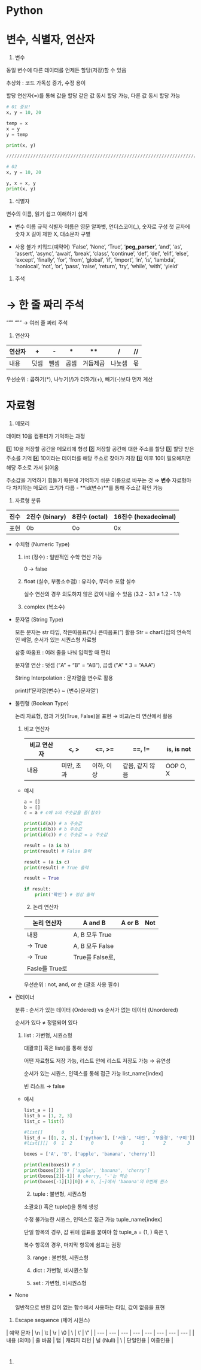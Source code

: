 # Python

# 변수, 식별자, 연산자

1. 변수

동일 변수에 다른 데이터를 언제든 할당(저장)할 수 있음

추상화 : 코드 가독성 증가, 수정 용이

할당 연산자(=)를 통해 값을 할당
같은 값 동시 할당 가능, 다른 값 동시 할당 가능

```python
# 01 중요!
x, y = 10, 20

temp = x
x = y
y = temp

print(x, y)

///////////////////////////////////////////////////////////////////////

# 02
x, y = 10, 20

y, x = x, y
print(x, y)
```

1. 식별자

변수의 이름, 읽기 쉽고 이해하기 쉽게

- 변수 이름 규칙
  식별자 이름은 영문 알파벳, 언더스코어(_), 숫자로 구성
  첫 글자에 숫자 X
  길이 제한 X, 대소문자 구별

- 사용 불가 키워드(예약어)
  ’False’, ‘None’, ‘True’, ‘__peg_parser__’, ‘and’, ‘as’, ‘assert’, ‘async’, ‘await’, ‘break’, ‘class’, ‘continue’, ‘def’, ‘del’, ‘elif’, ‘else’, ‘except’, ‘finally’, ‘for’, ‘from’, ‘global’, ‘if’, ‘import’, ‘in’, ‘is’, ‘lambda’, ‘nonlocal’, ‘not’, ‘or’, ‘pass’, ‘raise’, ‘return’, ‘try’, ‘while’, ‘with’, ‘yield’
1. 주석

# → 한 줄 짜리 주석

“”” “”” → 여러 줄 짜리 주석

1. 연산자

| 연산자 | +   | -   | *   | **   | /   | //  |
| --- | --- | --- | --- | ---- | --- | --- |
| 내용  | 덧셈  | 뺄셈  | 곱셈  | 거듭제곱 | 나눗셈 | 몫   |

우선순위 : 곱하기(*), 나누기(/)가 더하기(+), 빼기(-)보다 먼저 계산

# 자료형

1. 메모리

데이터 10을 컴퓨터가 기억하는 과정

1️⃣ 10을 저장할 공간을 메모리에 형성
2️⃣ 저장할 공간에 대한 주소를 할당
3️⃣ 할당 받은 주소를 기억
4️⃣ 10이라는 데이터를 해당 주소로 찾아가 저장
5️⃣ 이후 10이 필요해지면 해당 주소로 가서 읽어옴

주소값을 기억하기 힘들기 때문에 기억하기 쉬운 이름으로 바꾸는 것 ⇒ **변수**
자료형마다 차지하는 메모리 크기가 다름 - **id(변수)**를 통해 주소값 확인 가능

1. 자료형 분류

| 진수  | 2진수 (binary) | 8진수 (octal) | 16진수 (hexadecimal) |
| --- | ------------ | ----------- | ------------------ |
| 표현  | 0b           | 0o          | 0x                 |

- 수치형 (Numeric Type)
  
  1) int (정수) : 일반적인 수학 연산 가능
     
     0 → false
  
  2) float (실수, 부동소수점) : 유리수, 무리수 포함 실수
     
     실수 연산의 경우 의도하지 않은 값이 나올 수 있음 (3.2 - 3.1 ≠ 1.2 - 1.1)
  
  3) complex (복소수)

- 문자열 (String Type)
  
    모든 문자는 str 타입, 작은따옴표(’)나 큰따옴표(”) 활용
    Str = char타입의 연속적인 배열, 순서가 있는 시퀀스형 자료형
  
    삼중 따옴표 : 여러 줄을 나눠 입력할 때 편리
  
    문자열 연산 : 덧셈 (”A” + “B” = “AB”),  곱셈 (”A” * 3 = “AAA”)
  
    String Interpolation : 문자열을 변수로 활용
  
    print(f’문자열{변수} ~ {변수}문자열’)

- 불린형 (Boolean Type)
  
    논리 자료형, 참과 거짓(True, False)을 표현 → 비교/논리 연산에서 활용
  
  1) 비교 연산자
     
     | 비교 연산자 | <, >   | <=, >= | ==, !=    | is, is not |
     | ------ | ------ | ------ | --------- | ---------- |
     | 내용     | 미만, 초과 | 이하, 이상 | 같음, 같지 않음 | OOP O, X   |
  - 예시
    
    ```python
    a = []
    b = []
    c = a # c에 a의 주솟값을 줌(참조)
    
    print(id(a)) # a 주솟값
    print(id(b)) # b 주솟값
    print(id(c)) # c 주솟값 = a 주솟값
    
    result = (a is b)
    print(result) # False 출력
    
    result = (a is c)
    print(result) # True 출력
    ```
    
    ```python
    result = True
    
    if result:
        print('확인') # 정상 출력
    ```

    2) 논리 연산자
    
    | 논리 연산자 | A and B | A or B | Not |
    | --- | --- | --- | --- |
    | 내용 | A, B 모두 True 
    → True | A, B 모두 False 
    → True | True를 False로,
    Fasle를 True로 |
    
    우선순위 : not, and, or 순 (괄호 사용 필수)

- 컨테이너
  
    분류 : 순서가 있는 데이터 (Ordered) vs 순서가 없는 데이터 (Unordered)
  
    순서가 있다 ≠ 정렬되어 있다
  
  1) list : 가변형, 시퀀스형
     
     대괄호[] 혹은 list()를 통해 생성
     
     어떤 자료형도 저장 가능, 리스트 안에 리스트 저장도 가능 → 유연성
     
     순서가 있는 시퀀스, 인덱스를 통해 접근 가능 list_name[index]
     
     빈 리스트 → false
  - 예시
    
    ```python
    list_a = []
    list_b = [1, 2, 3]
    list_c = list()
    
    #list[]       0          1                      2
    list_d = [[1, 2, 3], ['python'], ['서울', '대전', '부울경', '구미']]
    #list[][]  0  1  2       0          0       1       2        3
    ```
    
    ```python
    boxes = ['A', 'B', ['apple', 'banana', 'cherry']]
    
    print(len(boxes)) # 3
    print(boxes[2]) # ['apple', 'banana', 'cherry']
    print(boxes[2][-1]) # cherry, '-'는 역순
    print(boxes[-1][1][0]) # b, [~]에서 'banana'의 0번째 원소
    ```

    2) tuple : 불변형, 시퀀스형
    
    소괄호() 혹은 tuple()을 통해 생성
    
    수정 불가능한 시퀀스, 인덱스로 접근 가능 tuple_name[index]
    
    단일 항목의 경우, 값 뒤에 쉼표를 붙여야 함 tuple_a = (1, ) 혹은 1,
    
    복수 항목의 경우, 마지막 항목에 쉼표는 권장
    
    3) range : 불변형, 시퀀스형
    
    4) dict : 가변형, 비시퀀스형
    
    5) set : 가변형, 비시퀀스형

- None
  
    일반적으로 반환 값이 없는 함수에서 사용하는 타입, 값이 없음을 표현
1. Escape sequence (제어 시퀀스)

| 예약 
문자 | \n | \t | \r | \0 | \\ | \’ | \” |
| --- | --- | --- | --- | --- | --- | --- | --- |
| 내용
(의미) | 줄 바꿈 | 탭 | 캐리지
리턴 | 널
(Null) | \ | 단일인용 | 이중인용 |

1. # 

# 

# 